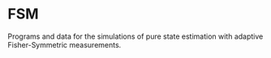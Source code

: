 # FSM
Programs and data for the simulations of pure state estimation with adaptive Fisher-Symmetric measurements.
